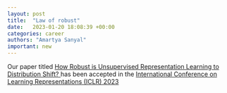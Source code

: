 ```yaml
---
layout: post
title:  "Law of robust"
date:   2023-01-20 18:08:39 +00:00
categories: career
authors: "Amartya Sanyal"
important: new
---
```

Our paper titled <a href="https://openreview.net/forum?id=LiXDW7CF94J">How Robust is Unsupervised Representation Learning to Distribution Shift? </a> has been accepted in the <a
href="https://iclr.cc/">International
Conference on Learning Representations (ICLR) 2023</a> 
